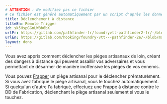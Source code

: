 ```yaml
---
# ATTENTION : Ne modifiez pas ce fichier
# Ce fichier est généré automatiquement par un script d'après les données du module Foundry VTT officiel et de sa traduction
title: Déclenchement à distance
titleEn: Remote Trigger
id: sk5HspGGnLW8b6bX
urlFr: https://gitlab.com/pathfinder-fr/foundryvtt-pathfinder2-fr/-/blob/master/data/feats/sk5HspGGnLW8b6bX.htm
urlEn: https://gitlab.com/hooking/foundry-vtt---pathfinder-2e/-/blob/master/packs/data/feats.db/remote-trigger.json
layout: dons
---
```

Vous avez appris comment déclencher les pièges artisanaux de loin, créant des dangers à distance qui peuvent assaillir vos adversaires et vous permettant de désarmer de manière inoffensive les pièges de vos ennemis.

Vous pouvez [Frapper](../actions/frapper.html) un piège artisanal pour le déclencher prématurément. Si vous avez fabriqué le piège artisanal, vous le touchez automatiquement. Si quelqu'un d'autre l'a fabriqué, effectuez une Frappe à distance contre le DD de Fabrication, déclenchant le piège artisanal seulement si vous le touchez.
